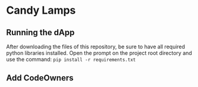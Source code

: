 # Candy Lamps

## Running the dApp
After downloading the files of this repository, be sure to have all required python libraries installed. Open the prompt on the project root directory and use the command:
`pip install -r requirements.txt`




## Add CodeOwners
